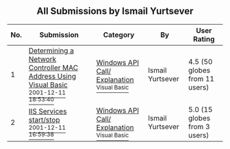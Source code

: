 ﻿<div align="center">

## All Submissions by Ismail Yurtsever

</div>

No.  | Submission | Category | By   | User Rating
---- | ---------- | -------- | ---- | -----------
1 | [Determining a Network Controller MAC Address Using Visual Basic<br /><sup>2001-12-11 18:53:40</sup>](https://github.com/Planet-Source-Code/ismail-yurtsever-determining-a-network-controller-mac-address-using-visual-basic__1-29670) | [Windows API Call/ Explanation<br /><sup>Visual Basic</sup>](../ByCategory/windows-api-call-explanation__1-39.md) | Ismail Yurtsever | 4.5 (50 globes from 11 users)
2 | [IIS Services start/stop<br /><sup>2001-12-11 16:59:38</sup>](https://github.com/Planet-Source-Code/ismail-yurtsever-iis-services-start-stop__1-29665) | [Windows API Call/ Explanation<br /><sup>Visual Basic</sup>](../ByCategory/windows-api-call-explanation__1-39.md) | Ismail Yurtsever | 5.0 (15 globes from 3 users)
